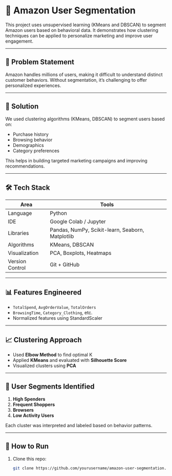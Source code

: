 # 🧠 Amazon User Segmentation

This project uses unsupervised learning (KMeans and DBSCAN) to segment Amazon users based on behavioral data. It demonstrates how clustering techniques can be applied to personalize marketing and improve user engagement.

---

## 📌 Problem Statement

Amazon handles millions of users, making it difficult to understand distinct customer behaviors. Without segmentation, it’s challenging to offer personalized experiences.

---

## 🚀 Solution

We used clustering algorithms (KMeans, DBSCAN) to segment users based on:
- Purchase history
- Browsing behavior
- Demographics
- Category preferences

This helps in building targeted marketing campaigns and improving recommendations.

---

## 🛠️ Tech Stack

| Area | Tools |
|------|-------|
| Language | Python |
| IDE | Google Colab / Jupyter |
| Libraries | Pandas, NumPy, Scikit-learn, Seaborn, Matplotlib |
| Algorithms | KMeans, DBSCAN |
| Visualization | PCA, Boxplots, Heatmaps |
| Version Control | Git + GitHub |

---

## 📊 Features Engineered

- `TotalSpend`, `AvgOrderValue`, `TotalOrders`
- `BrowsingTime`, `Category_Clothing`, etc.
- Normalized features using StandardScaler

---

## 📈 Clustering Approach

- Used **Elbow Method** to find optimal K
- Applied **KMeans** and evaluated with **Silhouette Score**
- Visualized clusters using **PCA**

---

## 🧠 User Segments Identified

1. **High Spenders**
2. **Frequent Shoppers**
3. **Browsers**
4. **Low Activity Users**

Each cluster was interpreted and labeled based on behavior patterns.

---

## 📝 How to Run

1. Clone this repo:
   ```bash
   git clone https://github.com/yourusername/amazon-user-segmentation.git

